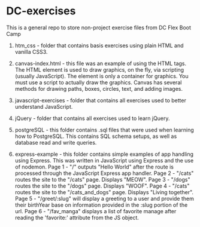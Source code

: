 # DC-exercises
This is a general repo to store non-project exercise files from DC Flex Boot Camp

1) htm_css - folder that contains basis exercises using plain HTML and vanilla CSS3. 

2) canvas-index.html - this file was an example of using the HTML <canvas> tags. 
    The HTML <canvas> element is used to draw graphics, on the fly, via scripting (usually JavaScript).
    The <canvas> element is only a container for graphics. You must use a script to actually draw the graphics.
    Canvas has several methods for drawing paths, boxes, circles, text, and adding images.
    
3) javascript-exercises - folder that contains all exercises used to better understand JavaScript.

4) jQuery - folder that contains all exercises used to learn jQuery.

5) postgreSQL - this folder contains .sql files that were used when learning how to PostgreSQL.  This contains SQL schema setups,
    as well as database read and write queries.
    
6) express-example - this folder contains simple examples of app handling using Express.
    This was written in JavaScript using Express and the use of nodemon.
    Page 1 - "/" outputs "Hello World" after the route is processed through the JavaScript Express app handler.
    Page 2 - "/cats" routes the site to the "/cats" page.  Displays "MEOW".
    Page 3 - "/dogs" routes the site to the "/dogs" page.  Displays "WOOF".
    Page 4 - "/cats" routes the site to the "/cats_and_dogs" page.  Displays "Living together".
    Page 5 - "/greet/:slug" will display a greeting to a user and provide them their birthYear base on information
        provided in the :slug portion of the url.
    Page 6 - "/fav_manga" displays a list of favorite manage after reading the 'favorite:' attribute from the JS object.